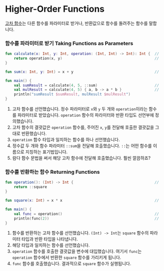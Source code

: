 # Higher-Order Functions

[고차 함수](https://kotlinlang.org/docs/reference/lambdas.html)는 다른 함수를 파라미터로 받거나, 반환값으로 함수를 돌려주는 함수를 말합니다.

### 함수를 파라미터로 받기 Taking Functions as Parameters

```kotlin
fun calculate(x: Int, y: Int, operation: (Int, Int) -> Int): Int {  // 1
    return operation(x, y)                                          // 2
}

fun sum(x: Int, y: Int) = x + y                                     // 3

fun main() {
    val sumResult = calculate(4, 5, ::sum)                          // 4
    val mulResult = calculate(4, 5) { a, b -> a * b }               // 5
    println("sumResult $sumResult, mulResult $mulResult")
}
```

1. 고차 함수를 선언했습니다. 정수 파라미터로 `x`와 `y` 두 개와 `operation`이라는 함수를 파라미터로 받았습니다. `operation` 함수의 파라미터와 반환 타입도 선언부에 정의했습니다.
2. 고차 함수의 결괏값은 `operation` 함수를, 주어진 `x`, `y`를 전달해 호출한 결괏값을 그대로 반환했습니다.
3. `operation` 함수 타입과 일치하는 함수를 하나 선언했습니다.
4. 정수값 두 개와 함수 파라미터 `::sum`을 전달해 호출했습니다. `::`는 어떤 함수를 이름으로 지칭하는 표기법입니다.
5. 람다 함수 문법을 써서 해당 고차 함수에 전달해 호출했습니다. 훨씬 깔끔하죠?

### 함수를 반환하는 함수 Returning Functions

```kotlin
fun operation(): (Int) -> Int {                                     // 1
    return ::square
}

fun square(x: Int) = x * x                                          // 2

fun main() {
    val func = operation()                                          // 3
    println(func(2))                                                // 4
}
```

1. 함수를 반환하는 고차 함수를 선언했습니다. `(Int) -> Int`는 `square` 함수의 파라미터 타입과 반환 타입을 나타냅니다.
2. 해당 타입과 일치하는 함수를 선언했습니다.
3. `operation` 함수를 호출한 결괏값을 변수에 대입했습니다. 여기서 `func`는 `operation` 함수에서 반환한 `square` 함수를 가리키게 됩니다.
4. `func` 함수를 호출했습니다. 결과적으로 `square` 함수가 실행됩니다.